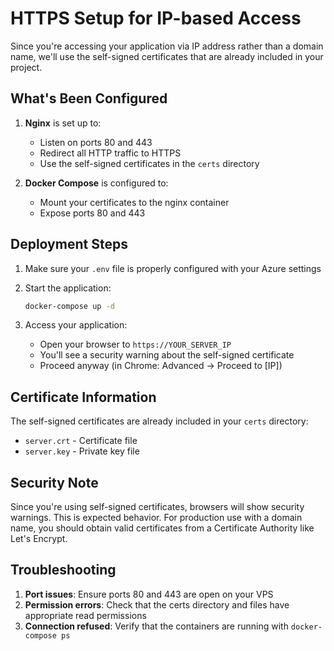 # HTTPS Setup for IP-based Access

Since you're accessing your application via IP address rather than a domain name, we'll use the self-signed certificates that are already included in your project.

## What's Been Configured

1. **Nginx** is set up to:
   - Listen on ports 80 and 443
   - Redirect all HTTP traffic to HTTPS
   - Use the self-signed certificates in the `certs` directory

2. **Docker Compose** is configured to:
   - Mount your certificates to the nginx container
   - Expose ports 80 and 443

## Deployment Steps

1. Make sure your `.env` file is properly configured with your Azure settings

2. Start the application:
   ```bash
   docker-compose up -d
   ```

3. Access your application:
   - Open your browser to `https://YOUR_SERVER_IP`
   - You'll see a security warning about the self-signed certificate
   - Proceed anyway (in Chrome: Advanced → Proceed to [IP])

## Certificate Information

The self-signed certificates are already included in your `certs` directory:
- `server.crt` - Certificate file
- `server.key` - Private key file

## Security Note

Since you're using self-signed certificates, browsers will show security warnings. This is expected behavior. For production use with a domain name, you should obtain valid certificates from a Certificate Authority like Let's Encrypt.

## Troubleshooting

1. **Port issues**: Ensure ports 80 and 443 are open on your VPS
2. **Permission errors**: Check that the certs directory and files have appropriate read permissions
3. **Connection refused**: Verify that the containers are running with `docker-compose ps`